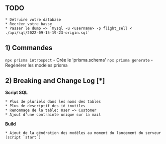 ## TODO

    * Détruire votre database
    * Recréer votre basse
    * Passer le dump => `mysql -u <username> -p flight_sell < ./api/sql/2022-09-15-19-23-origin.sql`

## 1) Commandes

`npx prisma introspect` - Crée le 'prisma.schema'
`npx prisma generate` - Regénérer les modèles prisma

## 2) Breaking and Change Log [*]

**Script SQL**

    * Plus de pluriels dans les noms des tables
    * Plus de descriptif des id inutiles
    * Renommage de la table: User => Customer
    * Ajout d'une contrainte unique sur la mail

**Build**

    * Ajout de la génération des modèles au moment du lancement du serveur (script `start`)